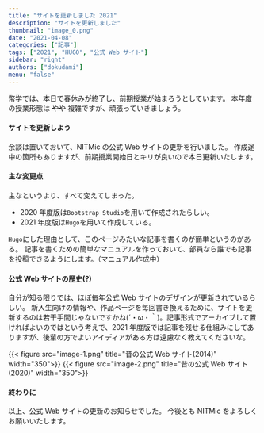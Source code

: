 ```yaml
---
title: "サイトを更新しました 2021"
description: "サイトを更新しました"
thumbnail: "image_0.png"
date: "2021-04-08"
categories: ["記事"]
tags: ["2021", "HUGO", "公式 Web サイト"]
sidebar: "right"
authors: ["dokudami"]
menu: "false"
---
```


幣学では、本日で春休みが終了し、前期授業が始まろうとしています。
本年度の授業形態は ~~やや~~ 複雑ですが、頑張っていきましょう。

#### サイトを更新しよう

余談は置いておいて、NITMic の公式 Web サイトの更新を行いました。
作成途中の箇所もありますが、前期授業開始日とキリが良いので本日更新いたします。

#### 主な変更点

主なというより、すべて変えてしまった。

- 2020 年度版は`Bootstrap Studio`を用いて作成されたらしい。
- 2021 年度版は`Hugo`を用いて作成している。

`Hugo`にした理由として、このページみたいな記事を書くのが簡単というのがある。
記事を書くための簡単なマニュアルを作っておいて、部員なら誰でも記事を投稿できるようにします。（マニュアル作成中）

#### 公式 Web サイトの歴史(?)

自分が知る限りでは、ほぼ毎年公式 Web サイトのデザインが更新されているらしい。
新入生向けの情報や、作品ページを毎回書き換えるために、サイトを更新するのは若干手間じゃないですかね(´・ω・｀)。記事形式でアーカイブして置ければよいのではという考えで、2021 年度版では記事を残せる仕組みにしてありますが、後輩の方でよいアイディアがある方は遠慮なく教えてくださいな。

{{< figure src="image-1.png" title="昔の公式 Web サイト(2014)" width="350">}}
{{< figure src="image-2.png" title="昔の公式 Web サイト(2020)" width="350">}}

#### 終わりに

以上、公式 Web サイトの更新のお知らせでした。
今後とも NITMic をよろしくお願いいたします。
